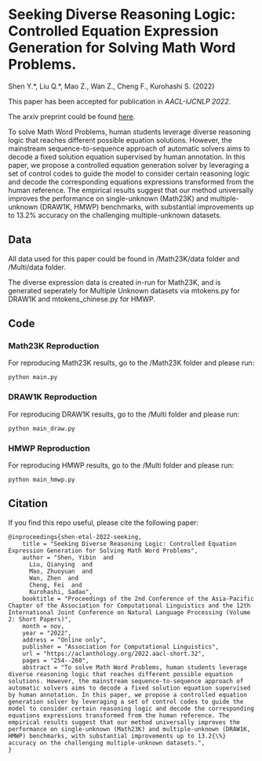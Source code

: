 # Seeking Diverse Reasoning Logic: Controlled Equation Expression Generation for Solving Math Word Problems.
Shen Y.\*, Liu Q.\*, Mao Z., Wan Z., Cheng F., Kurohashi S. (2022)

This paper has been accepted for publication in *AACL-IJCNLP 2022*.

The arxiv preprint could be found [here](https://arxiv.org/abs/2209.10310).

To solve Math Word Problems, human students leverage diverse reasoning logic that reaches different possible equation solutions. However, the mainstream sequence-to-sequence approach of automatic solvers aims to decode a fixed solution equation supervised by human annotation. In this paper, we propose a controlled equation generation solver by leveraging a set of control codes to guide the model to consider certain reasoning logic and decode the corresponding equations expressions transformed from the human reference. The empirical results suggest that our method universally improves the performance on single-unknown (Math23K) and multiple-unknown (DRAW1K, HMWP) benchmarks, with substantial improvements up to 13.2% accuracy on the challenging multiple-unknown datasets.


## Data

All data used for this paper could be found in /Math23K/data folder and /Multi/data folder.

The diverse expression data is created in-run for Math23K, and is generated seperately for Multiple Unknown datasets via mtokens.py for DRAW1K and mtokens_chinese.py for HMWP.


## Code

### Math23K Reproduction

For reproducing Math23K results, go to the /Math23K folder and please run:

```
python main.py
```


### DRAW1K Reproduction

For reproducing DRAW1K results, go to the /Multi folder and please run:

```
python main_draw.py
```


### HMWP Reproduction

For reproducing HMWP results, go to the /Multi folder and please run:

```
python main_hmwp.py
```

## Citation



If you find this repo useful, please cite the following paper:

```
@inproceedings{shen-etal-2022-seeking,
    title = "Seeking Diverse Reasoning Logic: Controlled Equation Expression Generation for Solving Math Word Problems",
    author = "Shen, Yibin  and
      Liu, Qianying  and
      Mao, Zhuoyuan  and
      Wan, Zhen  and
      Cheng, Fei  and
      Kurohashi, Sadao",
    booktitle = "Proceedings of the 2nd Conference of the Asia-Pacific Chapter of the Association for Computational Linguistics and the 12th International Joint Conference on Natural Language Processing (Volume 2: Short Papers)",
    month = nov,
    year = "2022",
    address = "Online only",
    publisher = "Association for Computational Linguistics",
    url = "https://aclanthology.org/2022.aacl-short.32",
    pages = "254--260",
    abstract = "To solve Math Word Problems, human students leverage diverse reasoning logic that reaches different possible equation solutions. However, the mainstream sequence-to-sequence approach of automatic solvers aims to decode a fixed solution equation supervised by human annotation. In this paper, we propose a controlled equation generation solver by leveraging a set of control codes to guide the model to consider certain reasoning logic and decode the corresponding equations expressions transformed from the human reference. The empirical results suggest that our method universally improves the performance on single-unknown (Math23K) and multiple-unknown (DRAW1K, HMWP) benchmarks, with substantial improvements up to 13.2{\%} accuracy on the challenging multiple-unknown datasets.",
}
```
